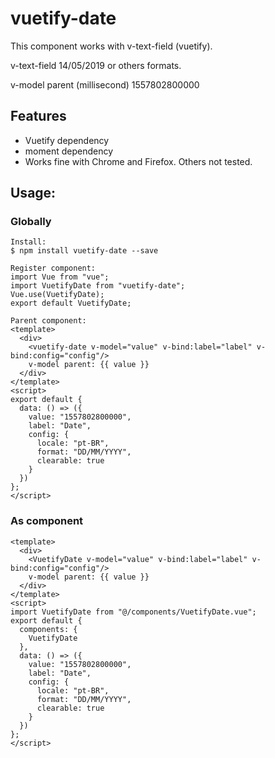 # vuetify-date

This component works with v-text-field (vuetify).

v-text-field
14/05/2019 or others formats.

v-model parent (millisecond)
1557802800000

## Features

- Vuetify dependency
- moment dependency
- Works fine with Chrome and Firefox. Others not tested.

## Usage:

### Globally
```
Install:
$ npm install vuetify-date --save

Register component:
import Vue from "vue";
import VuetifyDate from "vuetify-date";
Vue.use(VuetifyDate);
export default VuetifyDate;

Parent component:
<template>
  <div>
    <vuetify-date v-model="value" v-bind:label="label" v-bind:config="config"/>
    v-model parent: {{ value }}
  </div>
</template>
<script>
export default {
  data: () => ({
    value: "1557802800000",
    label: "Date",
    config: {
      locale: "pt-BR",
      format: "DD/MM/YYYY",
      clearable: true
    }
  })
};
</script>

```
### As component
```
<template>
  <div>
    <VuetifyDate v-model="value" v-bind:label="label" v-bind:config="config"/>
    v-model parent: {{ value }}
  </div>
</template>
<script>
import VuetifyDate from "@/components/VuetifyDate.vue";
export default {
  components: {
    VuetifyDate
  },
  data: () => ({
    value: "1557802800000",
    label: "Date",
    config: {
      locale: "pt-BR",
      format: "DD/MM/YYYY",
      clearable: true
    }
  })
};
</script>
```
